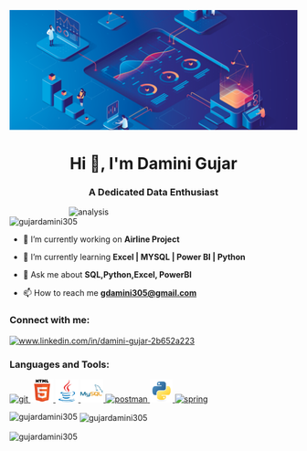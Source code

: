 ![logo](https://github.com/gujardamini305/gujardamini305/blob/main/GitBanner.png)
<h1 align="center">Hi 👋, I'm Damini Gujar</h1>
<h3 align="center">A Dedicated Data Enthusiast</h3>

<img align="right" alt="analysis" width="400"  src="https://indoanalytica.com/static/images/data-science-3.gif">

<p align="left"> <img src="https://komarev.com/ghpvc/?username=gujardamini305&label=Profile%20views&color=0e75b6&style=flat" alt="gujardamini305" /> </p>

- 🔭 I’m currently working on **Airline Project**

- 🌱 I’m currently learning **Excel | MYSQL | Power BI | Python**

- 💬 Ask me about **SQL,Python,Excel, PowerBI**

- 📫 How to reach me **gdamini305@gmail.com**

<h3 align="left">Connect with me:</h3>
<p align="left">
<a href="https://linkedin.com/in/https://www.linkedin.com/in/damini-gujar-2b652a223/" target="blank"><img align="center" src="https://raw.githubusercontent.com/rahuldkjain/github-profile-readme-generator/master/src/images/icons/Social/linked-in-alt.svg" alt="www.linkedin.com/in/damini-gujar-2b652a223" height="30" width="40" /></a>
</p>

<h3 align="left">Languages and Tools:</h3>
<p align="left"> <a href="https://git-scm.com/" target="_blank" rel="noreferrer"> <img src="https://www.vectorlogo.zone/logos/git-scm/git-scm-icon.svg" alt="git" width="40" height="40"/> </a> <a href="https://www.w3.org/html/" target="_blank" rel="noreferrer"> <img src="https://raw.githubusercontent.com/devicons/devicon/master/icons/html5/html5-original-wordmark.svg" alt="html5" width="40" height="40"/> </a> <a href="https://www.java.com" target="_blank" rel="noreferrer"> <img src="https://raw.githubusercontent.com/devicons/devicon/master/icons/java/java-original.svg" alt="java" width="40" height="40"/> </a> <a href="https://www.mysql.com/" target="_blank" rel="noreferrer"> <img src="https://raw.githubusercontent.com/devicons/devicon/master/icons/mysql/mysql-original-wordmark.svg" alt="mysql" width="40" height="40"/> </a> <a href="https://postman.com" target="_blank" rel="noreferrer"> <img src="https://www.vectorlogo.zone/logos/getpostman/getpostman-icon.svg" alt="postman" width="40" height="40"/> </a> <a href="https://www.python.org" target="_blank" rel="noreferrer"> <img src="https://raw.githubusercontent.com/devicons/devicon/master/icons/python/python-original.svg" alt="python" width="40" height="40"/> </a> <a href="https://spring.io/" target="_blank" rel="noreferrer"> <img src="https://www.vectorlogo.zone/logos/springio/springio-icon.svg" alt="spring" width="40" height="40"/> </a> </p>

<p><img align="left" src="https://github-readme-stats.vercel.app/api/top-langs?username=gujardamini305&show_icons=true&locale=en&layout=compact" alt="gujardamini305" /></p>

<p>&nbsp;<img align="center" src="https://github-readme-stats.vercel.app/api?username=gujardamini305&show_icons=true&locale=en" alt="gujardamini305" /></p>

<p><img align="center" src="https://github-readme-streak-stats.herokuapp.com/?user=gujardamini305&" alt="gujardamini305" /></p>


